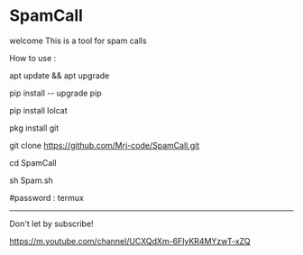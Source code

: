 # SpamCall
welcome This is a tool for spam calls 


How to use :

apt update && apt upgrade 

pip install -- upgrade pip 

pip install lolcat

pkg install git

git clone https://github.com/Mrj-code/SpamCall.git

cd SpamCall

sh Spam.sh

#password : termux

___________________________________________________________

Don't let by subscribe! 

https://m.youtube.com/channel/UCXQdXm-6FlyKR4MYzwT-xZQ
